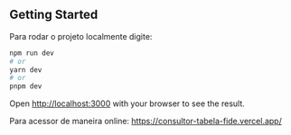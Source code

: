 
## Getting Started

Para rodar o projeto localmente digite:
```bash
npm run dev
# or
yarn dev
# or
pnpm dev
```

Open [http://localhost:3000](http://localhost:3000) with your browser to see the result.

Para acessor de maneira online:
https://consultor-tabela-fide.vercel.app/
